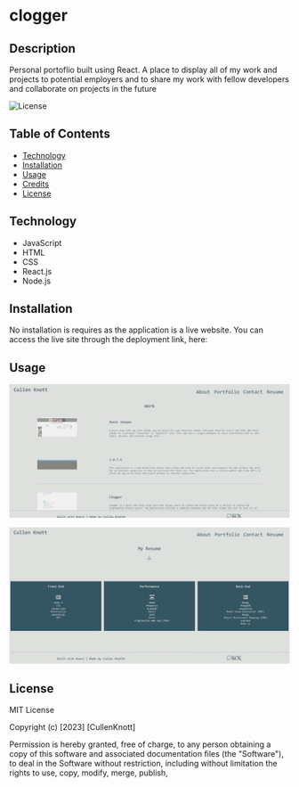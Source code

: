 # clogger

## Description

Personal portoflio built using React. A place to display all of my work and projects to potential employers and to share my work with fellow developers and collaborate on projects in the future

![License](https://img.shields.io/badge/mit-license-g.svg?style=for-the-badge&logo=&logoColor=white)

## Table of Contents

- [Technology](#Technology)
- [Installation](#installation)
- [Usage](#usage)
- [Credits](#credits)
- [License](#license)

## Technology

- JavaScript
- HTML
- CSS
- React.js
- Node.js

## Installation

No installation is requires as the application is a live website. You can access the live site through the deployment link, here:


## Usage
![image](./src/assets/images/portfolio1.png)

![image](./src/assets/images/portfolio2.png)

## License

MIT License

Copyright (c) [2023] [CullenKnott]

Permission is hereby granted, free of charge, to any person obtaining a copy of this software and associated documentation files (the "Software"), to deal in the Software without restriction, including without limitation the rights to use, copy, modify, merge, publish, 